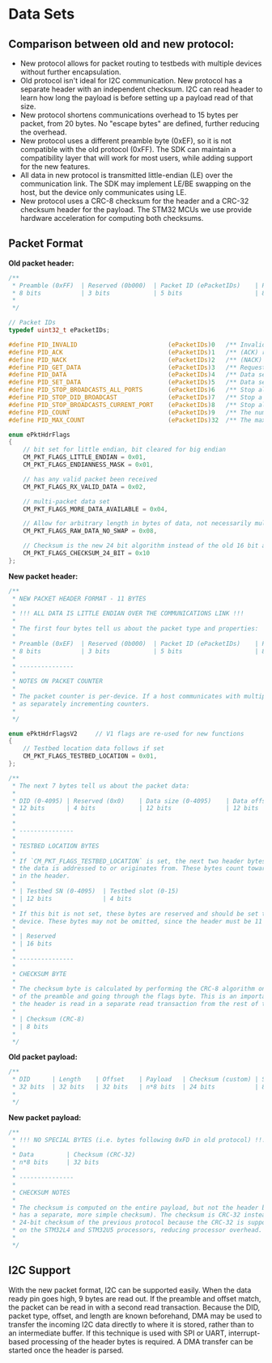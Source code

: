 # Data Sets

## Comparison between old and new protocol:

- New protocol allows for packet routing to testbeds with multiple devices without further encapsulation.
- Old protocol isn't ideal for I2C communication. New protocol has a separate header with an independent checksum. I2C can read header to learn how long the payload is before setting up a payload read of that size.
- New protocol shortens communications overhead to 15 bytes per packet, from 20 bytes. No "escape bytes" are defined, further reducing the overhead.
- New protocol uses a different preamble byte (0xEF), so it is not compatible with the old protocol (0xFF). The SDK can maintain a compatibility layer that will work for most users, while adding support for the new features.
- All data in new protocol is transmitted little-endian (LE) over the communication link. The SDK may implement LE/BE swapping on the host, but the device only communicates using LE.
- New protocol uses a CRC-8 checksum for the header and a CRC-32 checksum header for the payload. The STM32 MCUs we use provide hardware acceleration for computing both checksums.

## Packet Format

**Old packet header:**

```C
/**
 * Preamble (0xFF)  | Reserved (0b000)  | Packet ID (ePacketIDs) 	| Packet counter    | Flags (ePktHdrFlags)
 * 8 bits           | 3 bits            | 5 bits    				| 8 bits            | 8 bits
 * 
 */

// Packet IDs	
typedef uint32_t ePacketIDs;

#define PID_INVALID                         (ePacketIDs)0   /** Invalid packet id */
#define PID_ACK                             (ePacketIDs)1   /** (ACK) received valid packet */
#define PID_NACK                            (ePacketIDs)2   /** (NACK) received invalid packet */
#define PID_GET_DATA                        (ePacketIDs)3   /** Request for data to be broadcast, response is PID_DATA. See data structures for list of possible broadcast data. */
#define PID_DATA                            (ePacketIDs)4   /** Data sent in response to PID_GET_DATA (no PID_ACK is sent) */
#define PID_SET_DATA                        (ePacketIDs)5   /** Data sent, such as configuration options.  PID_ACK is sent in response. */
#define PID_STOP_BROADCASTS_ALL_PORTS       (ePacketIDs)6   /** Stop all data broadcasts on all ports. Responds with an ACK */
#define PID_STOP_DID_BROADCAST              (ePacketIDs)7   /** Stop a specific broadcast */
#define PID_STOP_BROADCASTS_CURRENT_PORT    (ePacketIDs)8   /** Stop all data broadcasts on current port. Responds with an ACK */
#define PID_COUNT                           (ePacketIDs)9   /** The number of packet identifiers, keep this at the end! */
#define PID_MAX_COUNT                       (ePacketIDs)32  /** The maximum count of packet identifiers, 0x1F (PACKET_INFO_ID_MASK) */

enum ePktHdrFlags
{
	// bit set for little endian, bit cleared for big endian
	CM_PKT_FLAGS_LITTLE_ENDIAN = 0x01,
	CM_PKT_FLAGS_ENDIANNESS_MASK = 0x01,

	// has any valid packet been received
	CM_PKT_FLAGS_RX_VALID_DATA = 0x02,

	// multi-packet data set
	CM_PKT_FLAGS_MORE_DATA_AVAILABLE = 0x04,

	// Allow for arbitrary length in bytes of data, not necessarily multiple of 4. Don't auto-swap bytes for endianness
	CM_PKT_FLAGS_RAW_DATA_NO_SWAP = 0x08,

	// Checksum is the new 24 bit algorithm instead of the old 16 bit algorithm
	CM_PKT_FLAGS_CHECKSUM_24_BIT = 0x10
};

```

**New packet header:**

```C
/**
 * NEW PACKET HEADER FORMAT - 11 BYTES
 * 
 * !!! ALL DATA IS LITTLE ENDIAN OVER THE COMMUNICATIONS LINK !!!
 * 
 * The first four bytes tell us about the packet type and properties:
 * 
 * Preamble (0xEF)  | Reserved (0b000)  | Packet ID (ePacketIDs) 	| Packet counter    | Flags (ePktHdrFlagsV2)
 * 8 bits           | 3 bits            | 5 bits   		 			| 8 bits            | 8 bits
 * 
 * ---------------
 * 
 * NOTES ON PACKET COUNTER
 * 
 * The packet counter is per-device. If a host communicates with multiple devices, the host must treat these
 * as separately incrementing counters.
 * 
 */

enum ePktHdrFlagsV2		// V1 flags are re-used for new functions
{
    // Testbed location data follows if set
    CM_PKT_FLAGS_TESTBED_LOCATION = 0x01,
};

/**
 * The next 7 bytes tell us about the packet data:
 * 
 * DID (0-4095) | Reserved (0x0)    | Data size (0-4095)    | Data offset (0-4095)
 * 12 bits      | 4 bits            | 12 bits               | 12 bits               
 * 
 * 
 * ---------------
 * 
 * TESTBED LOCATION BYTES
 * 
 * If `CM_PKT_FLAGS_TESTBED_LOCATION` is set, the next two header bytes identify which testbed and slot 
 * the data is addressed to or originates from. These bytes count towards the data size bytes 
 * in the header.
 * 
 * | Testbed SN (0-4095)  | Testbed slot (0-15)
 * | 12 bits              | 4 bits
 * 
 * If this bit is not set, these bytes are reserved and should be set to 0 when sending data to the
 * device. These bytes may not be omitted, since the header must be 11 bytes when read over I2C.
 * 
 * | Reserved
 * | 16 bits
 * 
 * ---------------
 * 
 * CHECKSUM BYTE
 * 
 * The checksum byte is calculated by performing the CRC-8 algorithm on each byte of the header, inclusive 
 * of the preamble and going through the flags byte. This is an important feature for I2C, since 
 * the header is read in a separate read transaction from the rest of the packet.
 * 
 * | Checksum (CRC-8)
 * | 8 bits
 * 
 */

```

**Old packet payload:**

```C
/**
 * DID		| Length	| Offset  	| Payload 	| Checksum (custom)	| Stop byte (0xFE)
 * 32 bits	| 32 bits 	| 32 bits	| n*8 bits  | 24 bits			| 8 bits
 * 
 */

```

**New packet payload:**

```C
/**
 * !!! NO SPECIAL BYTES (i.e. bytes following 0xFD in old protocol) !!!
 * 
 * Data         | Checksum (CRC-32)
 * n*8 bits     | 32 bits
 * 
 * ---------------
 * 
 * CHECKSUM NOTES
 * 
 * The checksum is computed on the entire payload, but not the header bytes (the header 
 * has a separate, more simple checksum). The checksum is CRC-32 instead of the custom 
 * 24-bit checksum of the previous protocol because the CRC-32 is supported in hardware 
 * on the STM32L4 and STM32U5 processors, reducing processor overhead.
 * 
 */

```

## I2C Support

With the new packet format, I2C can be supported easily. When the data ready pin goes high, 9 bytes are read out. If the preamble and offset match, the packet can be read in with a second read transaction. Because the DID, packet type, offset, and length are known beforehand, DMA may be used to transfer the incoming I2C data directly to where it is stored, rather than to an intermediate buffer. If this technique is used with SPI or UART, interrupt-based processing of the header bytes is required. A DMA transfer can be started once the header is parsed. 

